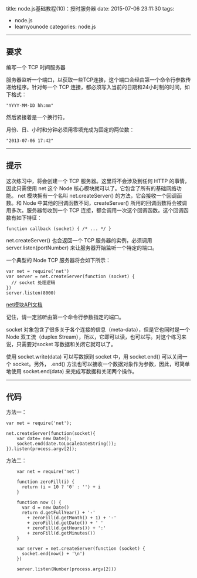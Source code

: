 title: node.js基础教程(10)：授时服务器
date: 2015-07-06 23:11:30
tags: 
- node.js
- learnyounode
categories: node.js

---

## 要求

编写一个 TCP 时间服务器

服务器监听一个端口，以获取一些TCP连接，这个端口会经由第一个命令行参数传递给程序。针对每一个 TCP 连接，都必须写入当前的日期和24小时制的时间，如下格式：

    "YYYY-MM-DD hh:mm"

然后紧接着是一个换行符。

月份、日、小时和分钟必须用零填充成为固定的两位数：

    "2013-07-06 17:42"

-------------------------------------------------------------------------------
<!-- more -->
## 提示

这次练习中，将会创建一个 TCP 服务器。这里将不会涉及到任何 HTTP 的事情，因此只需使用 net 这个 Node 核心模块就可以了。它包含了所有的基础网络功能。
net 模块拥有一个名叫 net.createServer() 的方法，它会接收一个回调函数。和 Node 中其他的回调函数不同，createServer() 所用的回调函数将会被调用多次。服务器每收到一个 TCP 连接，都会调用一次这个回调函数。这个回调函数有如下特征：

    function callback (socket) { /* ... */ }

net.createServer() 也会返回一个 TCP 服务器的实例，必须调用 server.listen(portNumber) 来让服务器开始监听一个特定的端口。

一个典型的 Node TCP 服务器将会如下所示：

    var net = require('net')
    var server = net.createServer(function (socket) {
      // socket 处理逻辑
    })
    server.listen(8000)

[net模块API文档](https://nodejs.org/api/net.html)

记住，请一定监听由第一个命令行参数指定的端口。

socket 对象包含了很多关于各个连接的信息（meta-data），但是它也同时是一个 Node 双工流（duplex Stream），所以，它即可以读，也可以写。对这个练习来说，只需要对socket 写数据和关闭它就可以了。

使用  socket.write(data) 可以写数据到 socket 中，用  socket.end() 可以关闭一个 socket。另外， .end() 方法也可以接收一个数据对象作为参数，因此，可简单地使用 socket.end(data) 来完成写数据和关闭两个操作。

----

## 代码

方法一：
```
var net = require('net');

net.createServer(function(socket){
    var date= new Date();
    socket.end(date.toLocaleDateString());
}).listen(process.argv[2]);
```
方法二：
```
    var net = require('net')

    function zeroFill(i) {
      return (i < 10 ? '0' : '') + i
    }

    function now () {
      var d = new Date()
      return d.getFullYear() + '-'
        + zeroFill(d.getMonth() + 1) + '-'
        + zeroFill(d.getDate()) + ' '
        + zeroFill(d.getHours()) + ':'
        + zeroFill(d.getMinutes())
    }

    var server = net.createServer(function (socket) {
      socket.end(now() + '\n')
    })

    server.listen(Number(process.argv[2]))
```